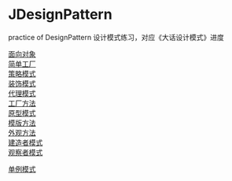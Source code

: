 # JDesignPattern
practice of DesignPattern
设计模式练习，对应《大话设计模式》进度

[面向对象](https://github.com/CUjamin/JDesignPattern/blob/master/oo.md)  
[简单工厂](https://github.com/CUjamin/JDesignPattern/blob/master/simplefactory)  
[策略模式](https://github.com/CUjamin/JDesignPattern/blob/master/strategy)   
[装饰模式](https://github.com/CUjamin/JDesignPattern/tree/master/decorator)  
[代理模式](https://github.com/CUjamin/JDesignPattern/blob/master/proxy)  
[工厂方法](https://github.com/CUjamin/JDesignPattern/blob/master/factory)   
[原型模式](https://github.com/CUjamin/JDesignPattern/blob/master/prototype)    
[模版方法](https://github.com/CUjamin/JDesignPattern/blob/master/templatemethod)    
[外观方法](https://github.com/CUjamin/JDesignPattern/blob/master/facade)    
[建造者模式](https://github.com/CUjamin/JDesignPattern/blob/master/builder)  
[观察者模式](https://github.com/CUjamin/JDesignPattern/blob/master/pub_sub)  


[单例模式](https://github.com/CUjamin/JDesignPattern/blob/master/singleton)  